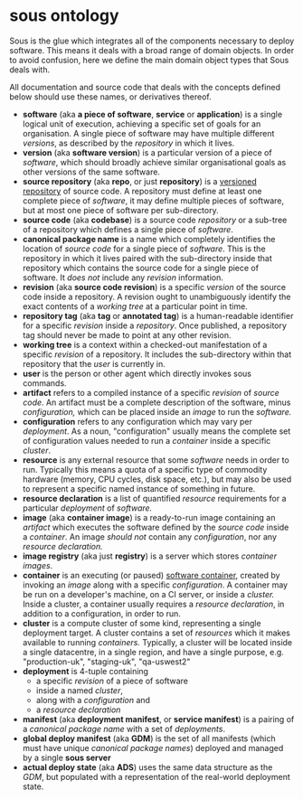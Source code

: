 # sous ontology

Sous is the glue which integrates all of the components necessary to deploy software.
This means it deals with a broad range of domain objects.
In order to avoid confusion, here we define the main domain object types that Sous deals with.

All documentation and source code that deals with the concepts defined below should use these names, or derivatives thereof.

- **software** (aka **a piece of software**, **service** or **application**) is a single logical unit of execution,
	achieving a specific set of goals for an organisation.
	A single piece of software may have multiple different _versions_, as described by the _repository_ in which it lives.
- **version** (aka **software version**) is a particular version of a piece of _software_,
	which should broadly achieve similar organisational goals as other versions of the same software.
- **source repository** (aka **repo**, or just **repository**) is a [versioned repository] of source code.
	A repository must define at least one complete piece of _software_,
	it may define multiple pieces of software, but at most one piece of software per sub-directory.
- **source code** (aka **codebase**) is a source code _repository_ or a sub-tree of a repository which defines a single piece of _software_.
- **canonical package name** is a name which completely identifies the location of _source code_ for a single piece of _software_.
	This is the repository in which it lives paired with the sub-directory inside that repository which contains the source code for a single piece of software.
	It _does not_ include any _revision_ information.
- **revision** (aka **source code revision**) is a specific _version_ of the source code inside a repository.
	A revision ought to unambiguously identify the exact contents of a _working tree_ at a particular point in time.
- **repository tag** (aka **tag** or **annotated tag**) is a human-readable identifier for a specific _revision_ inside a _repository_.
	Once published, a repository tag should never be made to point at any other revision.
- **working tree** is a context within a checked-out manifestation of a specific _revision_ of a repository.
	It includes the sub-directory within that repository that the _user_ is currently in.
- **user** is the person or other agent which directly invokes sous commands.
- **artifact** refers to a compiled instance of a specific _revision_ of _source code_.
	An artifact must be a complete description of the software, minus _configuration,_ which can be placed inside an _image_ to run the _software._
- **configuration** refers to any configuration which may vary per _deployment_.
	As a noun, "configuration" usually means the complete set of configuration values needed to run a _container_ inside a specific _cluster_.
- **resource** is any external resource that some _software_ needs in order to run.
	Typically this means a quota of a specific type of commodity hardware (memory, CPU cycles, disk space, etc.),
	but may also be used to represent a specific named instance of something in future.
- **resource declaration** is a list of quantified _resource_ requirements for a particular _deployment_ of _software._
- **image** (aka **container image**) is a ready-to-run image containing an _artifact_ which executes the software defined by the _source code_ inside a _container_.
	An image _should not_ contain any _configuration_, nor any _resource declaration._
- **image registry** (aka just **registry**) is a server which stores _container images_.
- **container** is an executing (or paused) [software container], created by invoking an _image_ along with a specific _configuration_.
	A container may be run on a developer's machine, on a CI server, or inside a _cluster._
	Inside a cluster, a container usually requires a _resource declaration_, in addition to a configuration, in order to run.
- **cluster** is a compute cluster of some kind, representing a single deployment target.
	A cluster contains a set of _resources_ which it makes available to running _containers._
	Typically, a cluster will be located inside a single datacentre, in a single region, and have a single purpose, e.g. "production-uk", "staging-uk", "qa-uswest2"
- **deployment** is 4-tuple containing
	- a specific _revision_ of a piece of software
	- inside a named _cluster_,
	- along with a _configuration_ and
	- a _resource declaration_
- **manifest** (aka **deployment manifest**, or **service manifest**) is a pairing of a _canonical package name_ with a set of _deployments_.
- **global deploy manifest** (aka **GDM**) is the set of all manifests (which must have unique _canonical package names_) deployed and managed by a single **sous server**
- **actual deploy state** (aka **ADS**) uses the same data structure as the _GDM_, but populated with a representation of the real-world deployment state.

[process]: https://en.wikipedia.org/wiki/Process_(computing)
[software container]: https://en.wikipedia.org/wiki/software_container
[versioned repository]: https://en.wikipedia.org/wiki/Repository_(version_control)

